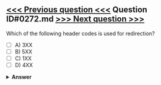 [<<< Previous question <<<](0271.md)   Question ID#0272.md   [>>> Next question >>>](0273.md)
---

Which of the following header codes is used for redirection?

- [ ] A) 3XX
- [ ] B) 5XX
- [ ] C) 1XX
- [ ] D) 4XX

<details><summary><b>Answer</b></summary>
<p>
  Answer: <strong>A</strong>
</p>
</details>
